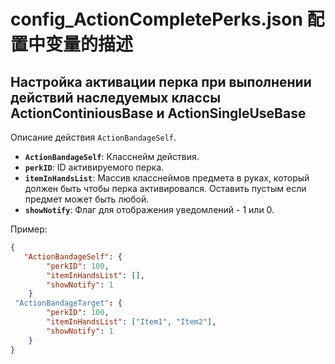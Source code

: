 # config_ActionCompletePerks.json 配置中变量的描述
## Настройка активации перка при выполнении действий наследуемых классы ActionContiniousBase и ActionSingleUseBase
Описание действия `ActionBandageSelf`.

- **`ActionBandageSelf`**: Класснейм действия.
- **`perkID`**: ID активируемого перка.
- **`itemInHandsList`**: Массив класснеймов предмета в руках, который должен быть чтобы перка активировался. Оставить пустым если предмет может быть любой.
- **`showNotify`**: Флаг для отображения уведомлений - 1 или 0.

Пример:

```json
{
   "ActionBandageSelf": {
        "perkID": 100,
        "itemInHandsList": [],
        "showNotify": 1
    }
 "ActionBandageTarget": {
        "perkID": 100,
        "itemInHandsList": ["Item1", "Item2"],
        "showNotify": 1
    }
}
